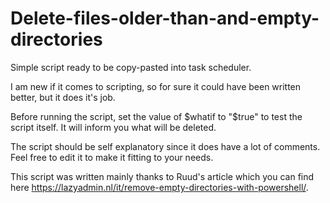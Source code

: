 # Delete-files-older-than-and-empty-directories
Simple script ready to be copy-pasted into task scheduler.

I am new if it comes to scripting, so for sure it could have been written better, but it does it's job.

Before running the script, set the value of $whatif to "$true" to test the script itself. It will inform you what will be deleted. 

The script should be self explanatory since it does have a lot of comments. Feel free to edit it to make it fitting to your needs.

This script was written mainly thanks to Ruud's article which you can find here https://lazyadmin.nl/it/remove-empty-directories-with-powershell/. 
